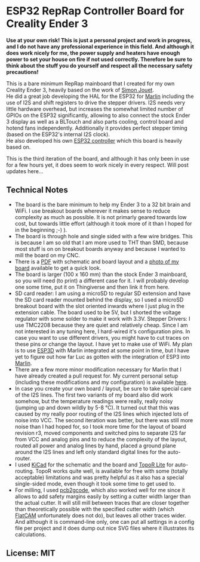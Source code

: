 # ESP32 RepRap Controller Board for Creality Ender 3

**Use at your own risk! This is just a personal project and work in progress, and I do not have any professional experience in this field. And although it does work nicely for me, the power supply and heaters have enough power to set your house on fire if not used correctly. Therefore be sure to think about the stuff you do yourself and respect all the necessary safety precautions!**

This is a bare minimum RepRap mainboard that I created for my own Creality Ender 3, heavily based on the work of [Simon Jouet](https://github.com/simon-jouet).  
He did a great job developing the HAL for the ESP32 for [Marlin](https://github.com/MarlinFirmware/Marlin/tree/bugfix-2.0.x/Marlin/src/HAL/HAL_ESP32) including the use of I2S and shift registers to drive the stepper drivers. I2S needs very little hardware overhead, but increases the somewhat limited number of GPIOs on the ESP32 significantly, allowing to also connect the stock Ender 3 display as well as a BLTouch and also parts cooling, control board and hotend fans independently. Additionally it provides perfect stepper timing (based on the ESP32's internal I2S clock).  
He also developed his own [ESP32 controller](https://github.com/simon-jouet/ESP32Controller) which this board is heavily based on.

This is the third iteration of the board, and although it has only been in use for a few hours yet, it does seem to work nicely in every respect. Will post updates here...

## Technical Notes
* The board is the bare minimum to help my Ender 3 to a 32 bit brain and WiFi. I use breakout boards wherever it makes sense to reduce complexity as much as possible. It is not primarly geared towards low cost, but towards little effort (although it took more of it than I hoped for in the beginning ;-) ).
* The board is through hole and single sided with a few wire bridges. This is because I am so old that I am more used to THT than SMD, because most stuff is on on breakout boards anyway and because I wanted to mill the board on my CNC.
* There is a [PDF](https://github.com/felixstorm/Creality_Ender_3_ESP32_Board/blob/master/201904_Esp32ReprapController_Schematic_and_Layout.pdf) with schematic and board layout and a [photo of my board](https://github.com/felixstorm/Creality_Ender_3_ESP32_Board/blob/master/Creality_Ender_3_ESP32_Board.jpg) available to get a quick look.
* The board is larger (100 x 160 mm) than the stock Ender 3 mainboard, so you will need (to print) a different case for it. I will probably develop one some time, put it on Thingiverse and then link it from here.
* SD card reader: I am using a microSD to regular SD extension and have the SD card reader mounted behind the display, so I used a microSD breakout board with the slot oriented inwards where I just plug in the extension cable. The board used to be 5V, but I shorted the voltage regulator with some solder to make it work with 3.3V.
Stepper Drivers: I use TMC2208 because they are quiet and relatively cheap. Since I am not interested in any tuning here, I hard-wired it's configuration pins. In case you want to use different drivers, you might have to cut traces on these pins or change the layout.
I have yet to make use of WiFi. My plan is to use [ESP3D](https://github.com/luc-github/ESP3D) with Marlin integrated at some point in time, but I have yet to figure out how far Luc as gotten with the integration of ESP3 into [Marlin](https://github.com/luc-github/Marlin/tree/bugfix-2.0.x).
* There are a few more minor modification necessary for Marlin that I have already created a pull request for. My current personal setup (including these modifications and my configuration) is available [here](https://github.com/felixstorm/Marlin/tree/Felix_Ender3_ESP32_2.0.x).
* In case you create your own board / layout, be sure to take special care of the I2S lines. The first two variants of my board also did work somehow, but the temperature readings were really, really noisy (jumping up and down wildly by 5-8 °C). It turned out that this was caused by my really poor routing of the I2S lines which injected lots of noise into VCC. The second iteration was better, but there was still more noise than I had hoped for, so I took more time for the layout of board revision r3, moved components and switched pins to separate I2S far from VCC and analog pins and to reduce the complexity of the layout, routed all power and analog lines by hand, placed a ground plane around the I2S lines and left only standard digital lines for the auto-router.
* I used [KiCad](http://www.kicad-pcb.org/) for the schematic and the board and [TopoR Lite](https://www.eremex.com/products/topor/) for auto-routing. TopoR works quite well, is available for free with some (totally acceptable) limitations and was pretty helpful as it also has a special single-sided mode, even though it took some time to get used to.
* For milling, I used [pcb2gcode](https://github.com/pcb2gcode/pcb2gcode), which also worked well for me since it allows to add safety margins easily by setting a cutter width larger than the actual cutter. It will still mill between traces that are closer together than theoretically possible with the specified cutter width (which [FlatCAM](http://flatcam.org/) unfortunately does not do), but leaves all other traces wider. And although it is command-line only, one can put all settings in a config file per project and it does dump out nice SVG files where it illustrates its calculations.

## License: MIT
